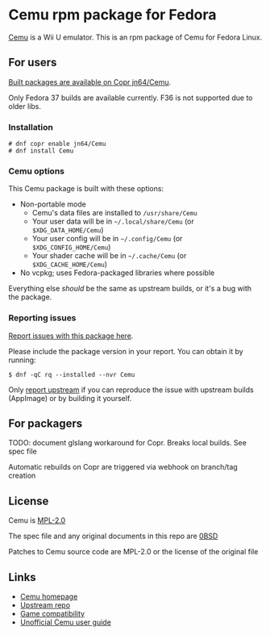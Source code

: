 # Cemu rpm package for Fedora

[Cemu](https://cemu.info/) is a Wii U emulator.
This is an rpm package of Cemu for Fedora Linux.

## For users

[Built packages are available on Copr jn64/Cemu](https://copr.fedorainfracloud.org/coprs/jn64/Cemu/).

Only Fedora 37 builds are available currently. F36 is not supported due to older libs.

### Installation

```shell
# dnf copr enable jn64/Cemu
# dnf install Cemu
```

### Cemu options

This Cemu package is built with these options:

- Non-portable mode
  - Cemu's data files are installed to `/usr/share/Cemu`
  - Your user data will be in `~/.local/share/Cemu` (or `$XDG_DATA_HOME/Cemu`)
  - Your user config will be in `~/.config/Cemu` (or `$XDG_CONFIG_HOME/Cemu`)
  - Your shader cache will be in `~/.cache/Cemu` (or `$XDG_CACHE_HOME/Cemu`)
- No vcpkg; uses Fedora-packaged libraries where possible

Everything else *should* be the same as upstream builds, or it's a bug with the package.

### Reporting issues

[Report issues with this package here](https://github.com/jn64/Cemu-rpm/issues).

Please include the package version in your report. You can obtain it by running:

```shell
$ dnf -qC rq --installed --nvr Cemu
```

Only [report upstream](https://github.com/cemu-project/Cemu/issues) if you can reproduce the issue with upstream builds (AppImage) or by building it yourself.

## For packagers

TODO: document glslang workaround for Copr. Breaks local builds. See spec file

Automatic rebuilds on Copr are triggered via webhook on branch/tag creation

## License

Cemu is [MPL-2.0](https://spdx.org/licenses/MPL-2.0.html)

The spec file and any original documents in this repo are [0BSD](https://spdx.org/licenses/0BSD.html)

Patches to Cemu source code are MPL-2.0 or the license of the original file

## Links

- [Cemu homepage](https://cemu.info/)
- [Upstream repo](https://github.com/cemu-project/Cemu)
- [Game compatibility](https://compat.cemu.info/)
- [Unofficial Cemu user guide](https://cemu.cfw.guide/)
